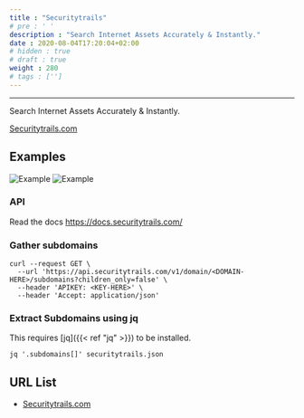 ```yaml
---
title : "Securitytrails"
# pre : ' '
description : "Search Internet Assets Accurately & Instantly."
date : 2020-08-04T17:20:04+02:00
# hidden : true
# draft : true
weight : 280
# tags : ['']
---
```


---

Search Internet Assets Accurately & Instantly.

[Securitytrails.com](https://securitytrails.com/)

## Examples

![Example](images/example-1.png)
![Example](images/example-2.png)

### API

Read the docs <https://docs.securitytrails.com/>

### Gather subdomains

```plain
curl --request GET \
  --url 'https://api.securitytrails.com/v1/domain/<DOMAIN-HERE>/subdomains?children_only=false' \
  --header 'APIKEY: <KEY-HERE>' \
  --header 'Accept: application/json'
```

### Extract Subdomains using jq

This requires [jq]({{< ref "jq" >}}) to be installed.

```plain
jq '.subdomains[]' securitytrails.json
```

## URL List

- [Securitytrails.com](https://securitytrails.com/)

